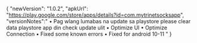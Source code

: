 {
"newVersion": "1.0.2",
"apkUrl": "https://play.google.com/store/apps/details?id=com.mytrinetsocksapp",
"versionNotes":"
• Pag wlang lumabas na update sa playstore please clear data playstore app din check update ulit
• Optimize UI
• Optimize Connection
• Fixed some known errors
• Fixed for android 10-11
"
}
